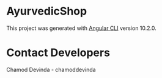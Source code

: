# AyurvedicShop

This project was generated with [Angular CLI](https://github.com/angular/angular-cli) version 10.2.0.

# Contact Developers

Chamod Devinda - chamoddevinda
